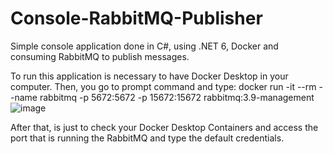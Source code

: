 # Console-RabbitMQ-Publisher
Simple console application done in C#, using .NET 6, Docker and consuming RabbitMQ to publish messages.

To run this application is necessary to have Docker Desktop in your computer. Then, you go to prompt command and type: docker run -it --rm --name rabbitmq -p 5672:5672 -p 15672:15672 rabbitmq:3.9-management![image](https://github.com/Gabriella-Couto/Console-RabbitMQ-Publisher/assets/40771985/24d0466d-547a-4cc9-a1c4-ac2df20a5c26)

After that, is just to check your Docker Desktop Containers and access the port that is running the RabbitMQ and type the default credentials.


